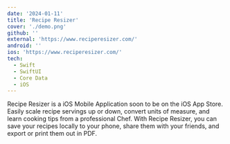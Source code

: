 ```yaml
---
date: '2024-01-11'
title: 'Recipe Resizer'
cover: './demo.png'
github: ''
external: 'https://www.reciperesizer.com/'
android: ''
ios: 'https://www.reciperesizer.com/'
tech:
  - Swift
  - SwiftUI
  - Core Data
  - iOS
---
```


Recipe Resizer is a iOS Mobile Application soon to be on the iOS App Store. Easily scale recipe servings up or down, convert units of measure, and learn cooking tips from a professional Chef. With Recipe Resizer, you can save your recipes locally to your phone, share them with your friends, and export or print them out in PDF.
